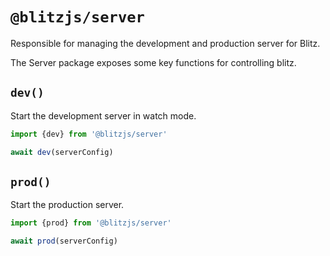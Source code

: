 # `@blitzjs/server`

Responsible for managing the development and production server for Blitz.

The Server package exposes some key functions for controlling blitz.

## `dev()`

Start the development server in watch mode.

```ts
import {dev} from '@blitzjs/server'

await dev(serverConfig)
```

## `prod()`

Start the production server.

```ts
import {prod} from '@blitzjs/server'

await prod(serverConfig)
```
